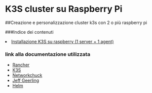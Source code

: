# K3S cluster su Raspberry Pi

##Creazione e personalizzazione cluster k3s con 2 o più raspberry pi


###Indice dei contenuti
<li><a href="./1-installazione-k3s">Installazione K3S su raspberry (1 server + 1 agent)</a></li>

### link alla documentazione utilizzata

* [Rancher](https://rancher.com/docs/k3s/latest/en/quick-start/)
* [K3S](https://k3s.io/)
* [Networkchuck](https://learn.networkchuck.com/)
* [Jeff Geerling](https://github.com/geerlingguy)
* [Helm](https://helm.sh/docs/intro/install/)
